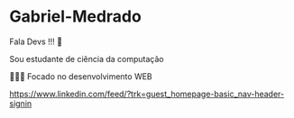 # Gabriel-Medrado

Fala Devs !!! 👋

Sou estudante de ciência da computação

👨🏾‍💻 Focado no desenvolvimento WEB

https://www.linkedin.com/feed/?trk=guest_homepage-basic_nav-header-signin
